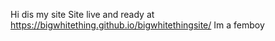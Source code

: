Hi dis my site
Site live and ready at https://bigwhitething.github.io/bigwhitethingsite/
Im a femboy
